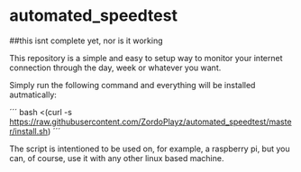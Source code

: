 # automated_speedtest

##this isnt complete yet, nor is it working

This repository is a simple and easy to setup way to monitor your internet connection through the day, week or whatever you want.

Simply run the following command and everything will be installed autmatically:

´´´
bash <(curl -s https://raw.githubusercontent.com/ZordoPlayz/automated_speedtest/master/install.sh)
´´´

The script is intentioned to be used on, for example, a raspberry pi, but you can, of course, use it with any other linux based machine.
